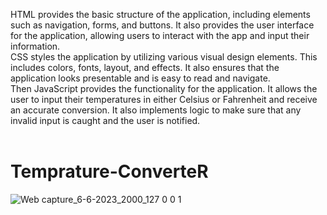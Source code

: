 HTML provides the basic structure of the application, including elements such as navigation, forms, and buttons. It also provides the user interface for the application, allowing users to interact with the app and input their information. <br> CSS styles the application by utilizing various visual design elements. This includes colors, fonts, layout, and effects. It also ensures that the application looks presentable and is easy to read and navigate.
<br>
Then JavaScript provides the functionality for the application. It allows the user to input their temperatures in either Celsius or Fahrenheit and receive an accurate conversion. It also implements logic to make sure that any invalid input is caught and the user is notified.
<br>
<br>

# Temprature-ConverteR 


![Web capture_6-6-2023_2000_127 0 0 1](https://github.com/lotsun/Temprature-Converter/assets/50834895/aaf796e8-bf30-4299-8e0c-07ec822cec16)
